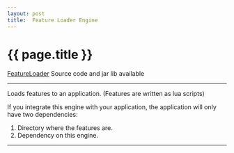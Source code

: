 ```yaml
---
layout: post
title:  Feature Loader Engine
---
```


{{ page.title }}
================

[FeatureLoader][] Source code and jar lib available

---

Loads features to an application. (Features are written as lua scripts)

If you integrate this engine with your application, the application will only have two dependencies:

  1. Directory where the features are.
  2. Dependency on this engine.

---

[FeatureLoader]: https://github.com/misterdustinface/FeatureLoader
